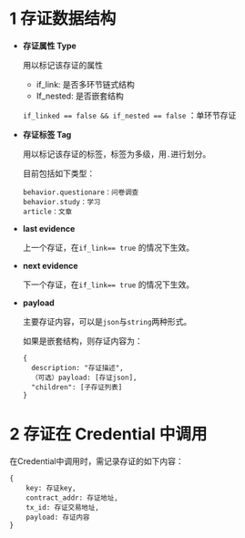 # 1 存证数据结构

- **存证属性 Type**

  用以标记该存证的属性

  - if_link: 是否多环节链式结构
  - If_nested: 是否嵌套结构

  `if_linked == false && if_nested == false` ：单环节存证

- **存证标签 Tag**

  用以标记该存证的标签，标签为多级，用`.`进行划分。

  目前包括如下类型：

  ```
  behavior.questionare：问卷调查
  behavior.study：学习
  article：文章
  ```

- **last evidence**

  上一个存证，在`if_link== true` 的情况下生效。

- **next evidence**

  下一个存证，在`if_link== true` 的情况下生效。

- **payload**

  主要存证内容，可以是`json`与`string`两种形式。

  如果是嵌套结构，则存证内容为：

  ```
  {
    description: "存证描述",
    （可选）payload: [存证json],
    "children": [子存证列表]
  }
  ```

# 2 存证在 Credential 中调用

在Credential中调用时，需记录存证的如下内容：

```
{
	key: 存证key,
	contract_addr: 存证地址,
	tx_id: 存证交易地址,
	payload: 存证内容
}
```



